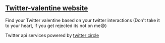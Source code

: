 ## [Twitter-valentine website](https://twitter-valentine.netlify.app/)

Find your Twitter valentine based on your twitter interactions
(Don't take it to your heart, if you get rejected its not on me😅)

Twitter api services powered by [twitter circle](https://twittercircle.com/)
